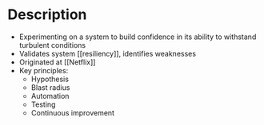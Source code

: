 # Description
- Experimenting on a system to build confidence in its ability to withstand turbulent conditions
- Validates system [[resiliency]], identifies weaknesses
- Originated at [[Netflix]]
- Key principles:
	- Hypothesis
	- Blast radius
	- Automation
	- Testing
	- Continuous improvement